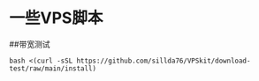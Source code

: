 # 一些VPS脚本
##带宽测试
```
bash <(curl -sSL https://github.com/sillda76/VPSkit/download-test/raw/main/install)
```


